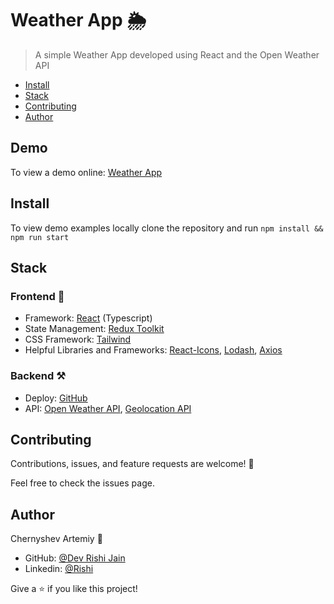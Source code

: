 # Weather App 🌦️

> A simple Weather App developed using React and the Open Weather API


- [Install](#install)
- [Stack](#stack)
- [Contributing](#contributing)
- [Author](#author)

## Demo

To view a demo online: [Weather App](https://chernyshevartemiy.github.io/weather-app/)

## Install

To view demo examples locally clone the repository and run `npm install && npm run start`

## Stack

### Frontend 🎨

- Framework: [React](https://reactjs.org/) (Typescript)
- State Management: [Redux Toolkit](https://redux-toolkit.js.org/)
- CSS Framework: [Tailwind](https://tailwindcss.com/)
- Helpful Libraries and Frameworks: [React-Icons](https://react-icons.github.io/react-icons/), [Lodash](https://lodash.com/), [Axios](https://axios-http.com/docs/intro)

### Backend ⚒️

- Deploy: [GitHub](https://github.com/)
- API: [Open Weather API](https://openweathermap.org/), [Geolocation API](https://developer.mozilla.org/en-US/docs/Web/API/Geolocation_API)

## Contributing

Contributions, issues, and feature requests are welcome! 🤝

Feel free to check the issues page.

## Author

Chernyshev Artemiy 👤

- GitHub: [@Dev Rishi Jain](https://github.com/DevRishiJain)
- Linkedin: [@Rishi](https://www.linkedin.com/in/devrishijain/)

Give a ⭐️ if you like this project!
